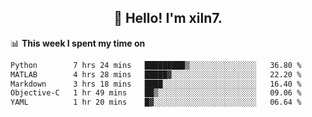 <h2 align="center">👋 Hello! I'm xiln7.</h2>

📊 **This week I spent my time on**
<!--START_SECTION:waka-->

```txt
Python        7 hrs 24 mins   █████████▒░░░░░░░░░░░░░░░   36.80 %
MATLAB        4 hrs 28 mins   █████▓░░░░░░░░░░░░░░░░░░░   22.20 %
Markdown      3 hrs 18 mins   ████░░░░░░░░░░░░░░░░░░░░░   16.40 %
Objective-C   1 hr 49 mins    ██▒░░░░░░░░░░░░░░░░░░░░░░   09.06 %
YAML          1 hr 20 mins    █▓░░░░░░░░░░░░░░░░░░░░░░░   06.64 %
```

<!--END_SECTION:waka-->


